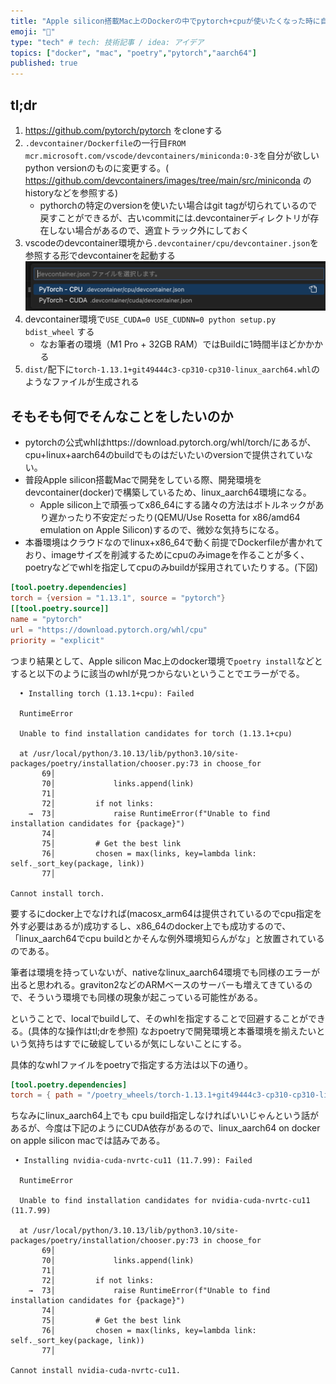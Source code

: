 ```yaml
---
title: "Apple silicon搭載Mac上のDockerの中でpytorch+cpuが使いたくなった時に自力でwheelをbuildする方法"
emoji: "🌊"
type: "tech" # tech: 技術記事 / idea: アイデア
topics: ["docker", "mac", "poetry","pytorch","aarch64"]
published: true
---
```


## tl;dr
1. https://github.com/pytorch/pytorch をcloneする
2. `.devcontainer/Dockerfile`の一行目`FROM mcr.microsoft.com/vscode/devcontainers/miniconda:0-3`を自分が欲しいpython versionのものに変更する。( https://github.com/devcontainers/images/tree/main/src/miniconda の historyなどを参照する)
   - pythorchの特定のversionを使いたい場合はgit tagが切られているので戻すことができるが、古いcommitには.devcontainerディレクトリが存在しない場合があるので、適宜トラック外にしておく
3. vscodeのdevcontainer環境から`.devcontainer/cpu/devcontainer.json`を参照する形でdevcontainerを起動する
![Alt text](/images/image_64e25859d388b1_001.png)
4. devcontainer環境で`USE_CUDA=0 USE_CUDNN=0 python setup.py bdist_wheel` する
   - なお筆者の環境（M1 Pro + 32GB RAM）ではBuildに1時間半ほどかかかる
5. `dist/`配下に`torch-1.13.1+git49444c3-cp310-cp310-linux_aarch64.whl`のようなファイルが生成される

## そもそも何でそんなことをしたいのか
- pytorchの公式whlはhttps://download.pytorch.org/whl/torch/にあるが、cpu+linux+aarch64のbuildでものはだいたいのversionで提供されていない。
- 普段Apple silicon搭載Macで開発をしている際、開発環境をdevcontainer(docker)で構築しているため、linux_aarch64環境になる。
  - Apple silicon上で頑張ってx86_64にする諸々の方法はボトルネックがあり遅かったり不安定だったり(QEMU/Use Rosetta for x86/amd64 emulation on Apple Silicon)するので、微妙な気持ちになる。
- 本番環境はクラウドなのでlinux+x86_64で動く前提でDockerfileが書かれており、imageサイズを削減するためにcpuのみimageを作ることが多く、poetryなどでwhlを指定してcpuのみbuildが採用されていたりする。(下図)

```toml
[tool.poetry.dependencies]
torch = {version = "1.13.1", source = "pytorch"}
[[tool.poetry.source]]
name = "pytorch"
url = "https://download.pytorch.org/whl/cpu"
priority = "explicit"
```

つまり結果として、Apple silicon Mac上のdocker環境で`poetry install`などとすると以下のように該当のwhlが見つからないということでエラーがでる。

```shell
  • Installing torch (1.13.1+cpu): Failed

  RuntimeError

  Unable to find installation candidates for torch (1.13.1+cpu)

  at /usr/local/python/3.10.13/lib/python3.10/site-packages/poetry/installation/chooser.py:73 in choose_for
       69│ 
       70│             links.append(link)
       71│ 
       72│         if not links:
    →  73│             raise RuntimeError(f"Unable to find installation candidates for {package}")
       74│ 
       75│         # Get the best link
       76│         chosen = max(links, key=lambda link: self._sort_key(package, link))
       77│ 

Cannot install torch.
```

要するにdocker上でなければ(macosx_arm64は提供されているのでcpu指定を外す必要はあるが)成功するし、x86_64のdocker上でも成功するので、「linux_aarch64でcpu buildとかそんな例外環境知らんがな」と放置されているのである。

筆者は環境を持っていないが、nativeなlinux_aarch64環境でも同様のエラーが出ると思われる。graviton2などのARMベースのサーバーも増えてきているので、そういう環境でも同様の現象が起こっている可能性がある。

ということで、localでbuildして、そのwhlを指定することで回避することができる。(具体的な操作はtl;drを参照)
なおpoetryで開発環境と本番環境を揃えたいという気持ちはすでに破綻しているが気にしないことにする。

具体的なwhlファイルをpoetryで指定する方法は以下の通り。

```toml
[tool.poetry.dependencies]
torch = { path = "/poetry_wheels/torch-1.13.1+git49444c3-cp310-cp310-linux_aarch64.whl"}
```

ちなみにlinux_aarch64上でも cpu build指定しなければいいじゃんという話があるが、今度は下記のようにCUDA依存があるので、linux_aarch64 on docker on apple silicon macでは詰みである。
```
 • Installing nvidia-cuda-nvrtc-cu11 (11.7.99): Failed

  RuntimeError

  Unable to find installation candidates for nvidia-cuda-nvrtc-cu11 (11.7.99)

  at /usr/local/python/3.10.13/lib/python3.10/site-packages/poetry/installation/chooser.py:73 in choose_for
       69│ 
       70│             links.append(link)
       71│ 
       72│         if not links:
    →  73│             raise RuntimeError(f"Unable to find installation candidates for {package}")
       74│ 
       75│         # Get the best link
       76│         chosen = max(links, key=lambda link: self._sort_key(package, link))
       77│ 

Cannot install nvidia-cuda-nvrtc-cu11.
```